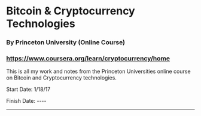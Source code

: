 # Bitcoin & Cryptocurrency Technologies
### By Princeton University (Online Course)
### https://www.coursera.org/learn/cryptocurrency/home
This is all my work and notes from the Princeton Universities online course on Bitcoin and Cryptocurrency technologies. 

Start Date: 1/18/17

Finish Date: ----

-------------------
